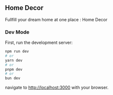 ## Home Decor
Fullfill your dream home at one place : Home Decor


### Dev Mode
First, run the development server:

```bash
npm run dev
# or
yarn dev
# or
pnpm dev
# or
bun dev
```

navigate to [http://localhost:3000](http://localhost:3000) with your browser.